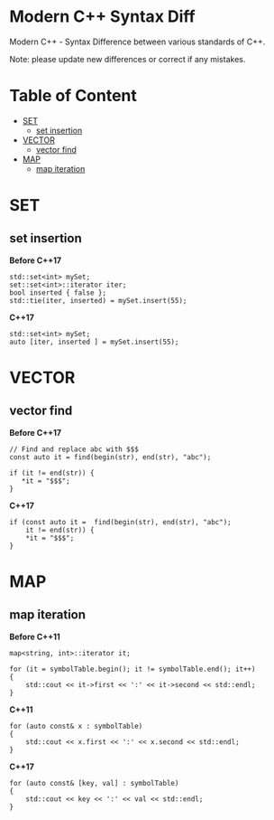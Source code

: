 # Modern C++ Syntax Diff

Modern C++ - Syntax Difference between various standards of C++. 

Note: please update new differences or correct if any mistakes.

<!-- md-cpp-begin -->
# Table of Content
* [SET](#set)
  * [set insertion](#set-insertion)
* [VECTOR](#vector)
  * [vector find](#vector-find)
* [MAP](#map)
  * [map iteration](#map-iteration)   
<!-- md-cpp-end -->

# SET

## set insertion

**Before C++17**
```
std::set<int> mySet;
set::set<int>::iterator iter;
bool inserted { false };
std::tie(iter, inserted) = mySet.insert(55);
```
**C++17**
```
std::set<int> mySet;
auto [iter, inserted ] = mySet.insert(55);
```

# VECTOR

## vector find

**Before C++17**
```
// Find and replace abc with $$$
const auto it = find(begin(str), end(str), "abc");
 
if (it != end(str)) {
   *it = "$$$";
}
```
**C++17**
```
if (const auto it =  find(begin(str), end(str), "abc");
    it != end(str)) {
    *it = "$$$";
}
```

# MAP

## map iteration

**Before C++11**
```
map<string, int>::iterator it;

for (it = symbolTable.begin(); it != symbolTable.end(); it++)
{
    std::cout << it->first << ':' << it->second << std::endl;
}
```
**C++11**

```
for (auto const& x : symbolTable)
{
    std::cout << x.first << ':' << x.second << std::endl;
}
```
**C++17**

```
for (auto const& [key, val] : symbolTable)
{
    std::cout << key << ':' << val << std::endl;
}
```
